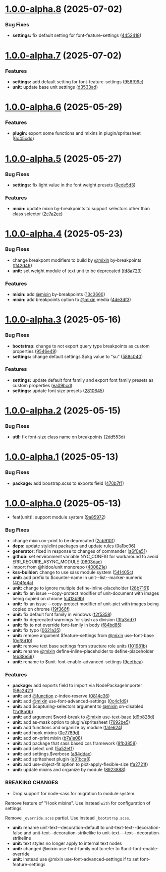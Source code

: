 # [1.0.0-alpha.8](https://github.com/hidoo/styleunit/compare/v1.0.0-alpha.7...v1.0.0-alpha.8) (2025-07-02)


### Bug Fixes

* **settings:** fix default setting for font-feature-settings ([4452418](https://github.com/hidoo/styleunit/commit/445241818f0f9eb4f1ad36d10ceb7c4072c54f77))



# [1.0.0-alpha.7](https://github.com/hidoo/styleunit/compare/v1.0.0-alpha.6...v1.0.0-alpha.7) (2025-07-02)


### Features

* **settings:** add default setting for font-feature-settings ([956f99c](https://github.com/hidoo/styleunit/commit/956f99ca4022e40d4d89905e6b4f967e6bb0ce96))
* **unit:** update base unit settings ([d3533ad](https://github.com/hidoo/styleunit/commit/d3533ad44722c80e49472e479363a43f0684405f))



# [1.0.0-alpha.6](https://github.com/hidoo/styleunit/compare/v1.0.0-alpha.5...v1.0.0-alpha.6) (2025-05-29)


### Features

* **plugin:** export some functions and mixins in plugin/spritesheet ([6c45cdd](https://github.com/hidoo/styleunit/commit/6c45cddb8dc767c35767a3adffff1fb99df187fe))



# [1.0.0-alpha.5](https://github.com/hidoo/styleunit/compare/v1.0.0-alpha.4...v1.0.0-alpha.5) (2025-05-27)


### Bug Fixes

* **settings:** fix light value in the font weight presets ([0ede5d3](https://github.com/hidoo/styleunit/commit/0ede5d3d17c3bd2bcbc8e1406f785267328ba280))


### Features

* **mixin:** update mixin by-breakpoints to support selectors other than class selector ([2c7a2ec](https://github.com/hidoo/styleunit/commit/2c7a2ec1c051bd807815b0f1089099533e0febf3))



# [1.0.0-alpha.4](https://github.com/hidoo/styleunit/compare/v1.0.0-alpha.3...v1.0.0-alpha.4) (2025-05-23)


### Bug Fixes

* change breakpont modifiers to build by [@mixin](https://github.com/mixin) by-breakpoints ([ff42d49](https://github.com/hidoo/styleunit/commit/ff42d492054b77f2c1defbf8adbc2e292144b8c7))
* **unit:** set weight module of text unit to be deprecated ([fd8a723](https://github.com/hidoo/styleunit/commit/fd8a723986f9afaf46475e86d70ec9af3dedefb2))


### Features

* **mixin:** add [@mixin](https://github.com/mixin) by-breakpoints ([13c3660](https://github.com/hidoo/styleunit/commit/13c36607114c1345fa070be8255140570e366d61))
* **mixin:** add breakpoints option to [@mixin](https://github.com/mixin) media ([4de3df3](https://github.com/hidoo/styleunit/commit/4de3df32b69ca388972407d23944ccadc1ea73c8))



# [1.0.0-alpha.3](https://github.com/hidoo/styleunit/compare/v1.0.0-alpha.2...v1.0.0-alpha.3) (2025-05-16)


### Bug Fixes

* **bootstrap:** change to not export query type breakpoints as custom properties ([9546e49](https://github.com/hidoo/styleunit/commit/9546e4944c7d6628a4946c2b3ba2caf62e3c971e))
* **settings:** change default settings.$pkg value to "su" ([588c040](https://github.com/hidoo/styleunit/commit/588c040b96b0fe015b1abe06a1d4b6e8487df7d3))


### Features

* **settings:** update default font family and export font family presets as custom properties ([ea09bcd](https://github.com/hidoo/styleunit/commit/ea09bcd50635da4c7ffb1bdb3d508ef0abb2ed87))
* **settings:** update font size presets ([2810645](https://github.com/hidoo/styleunit/commit/281064509dedd4d4ecc76967ffeb9006d3dd36a8))



# [1.0.0-alpha.2](https://github.com/hidoo/styleunit/compare/v1.0.0-alpha.1...v1.0.0-alpha.2) (2025-05-15)


### Bug Fixes

* **util:** fix font-size class name on breakpoints ([2dd553d](https://github.com/hidoo/styleunit/commit/2dd553dac198c27b5d9db116429da3a9f78112b7))



# [1.0.0-alpha.1](https://github.com/hidoo/styleunit/compare/v1.0.0-alpha.0...v1.0.0-alpha.1) (2025-05-13)


### Bug Fixes

* **package:** add boostrap.scss to exports field ([470b7f1](https://github.com/hidoo/styleunit/commit/470b7f19bf45937e7dd83afe7b0793f41b530ddd))



# [1.0.0-alpha.0](https://github.com/hidoo/styleunit/compare/8fb38588f1e50db23d3bd967b54e69939bd83374...v1.0.0-alpha.0) (2025-05-13)


* feat(unit)!: support module system ([9a85972](https://github.com/hidoo/styleunit/commit/9a85972b6be2cc7c52accc3bf94b8244c6546d8c))


### Bug Fixes

* change mixin.on-print to be deprecated ([2cb9101](https://github.com/hidoo/styleunit/commit/2cb91016d3ac2404329125b862d51cdfed95776b))
* **deps:** update stylelint packages and update rules ([0a1bc06](https://github.com/hidoo/styleunit/commit/0a1bc06f8eca65c0f83b141b1aa8eba0801d1fe0))
* **generator:** fixed in response to changes of commander ([a6f0a51](https://github.com/hidoo/styleunit/commit/a6f0a51d9bc3fa799092f1c72010e1da5da0bf94))
* **github:** set environment variable NYC_CONFIG for workaround to avoid ERR_REQUIRE_ASYNC_MODULE ([0603dae](https://github.com/hidoo/styleunit/commit/0603dae82f55cd797b416b8d75e76ba9ad24f16d))
* import from @hidoo/unit monorepo ([400621e](https://github.com/hidoo/styleunit/commit/400621e137f0a3d1b8e34b1e39aad81d56eb997e))
* **kss-builder:** change to use sass module system ([541405c](https://github.com/hidoo/styleunit/commit/541405c8501ff98c40685a3c7f6bb3481b40b0c6))
* **unit:** add prefix to $counter-name in unit--list--marker-numeric ([404fe4a](https://github.com/hidoo/styleunit/commit/404fe4a28ddd9db858f0948ba4f9a8482ebaaf9f))
* **unit:** change to ignore multiple define-inline-placeholder ([28b7161](https://github.com/hidoo/styleunit/commit/28b716157bdfc940a9fa564c2a539e1f7db9831f))
* **unit:** fix an issue --copy-protect modifier of unit-document with images being copied on chrome ([c413b9b](https://github.com/hidoo/styleunit/commit/c413b9b2b3f0effce37461e15efeea2fe10dfddd))
* **unit:** fix an issue --copy-protect modifier of unit-pict with images being copied on chrome ([19f366f](https://github.com/hidoo/styleunit/commit/19f366f87d70fded5a75f135cfec107cd5e3dd0b))
* **unit:** fix default font family in windows ([f2f5358](https://github.com/hidoo/styleunit/commit/f2f5358839769e016095cdb17e61ee0aa17c6ecd))
* **unit:** fix deprecated warnings for slash as division ([3fa3dd7](https://github.com/hidoo/styleunit/commit/3fa3dd75e332dd990efc2df35e8e4457be15fa9b))
* **unit:** fix to not override font-family in body ([f84bd85](https://github.com/hidoo/styleunit/commit/f84bd85ca69e08fbe2009839ca06597a2e4d5cc6))
* **unit:** fix typo ([0621a35](https://github.com/hidoo/styleunit/commit/0621a356de465f65935e22fb2dd7286fc0419294))
* **unit:** remove argument $feature-settings from [@mixin](https://github.com/mixin) use-font-base ([0cf8d10](https://github.com/hidoo/styleunit/commit/0cf8d10b8aeb40729f6a0ce1fd3fdbf40410e6eb))
* **unit:** remove text base settings from structure role units ([101981b](https://github.com/hidoo/styleunit/commit/101981b83b3b2ce2b58dda82657f7fa720d570bc))
* **unit:** rename [@mixin](https://github.com/mixin) define-inline-placeholder to define-placeholder ([eb38e59](https://github.com/hidoo/styleunit/commit/eb38e59fd8592d6d75081527d1d17ffc4123aeab))
* **unit:** rename to $unit-font-enable-advanced-settings ([9cefbca](https://github.com/hidoo/styleunit/commit/9cefbcad1705ed66403e7d8168b6631759792d84))


### Features

* **package:** add exports field to import via NodePackageImporter ([58c2421](https://github.com/hidoo/styleunit/commit/58c2421c211d0d1cdd21427354fa91c63105bfec))
* **unit:** add [@function](https://github.com/function) z-index-reserve ([0814c36](https://github.com/hidoo/styleunit/commit/0814c36c257fe650bb4f13ea9680c503af7cfdf6))
* **unit:** add [@mixin](https://github.com/mixin) use-font-advanced-settings ([0c4c1d9](https://github.com/hidoo/styleunit/commit/0c4c1d94323fe7224172536b5dad3bd6a69eca9b))
* **unit:** add $capturing-selectors argument to [@mixin](https://github.com/mixin) on-disabled ([2a18b0b](https://github.com/hidoo/styleunit/commit/2a18b0b8ec4866b58cf1f62138dd9b9912f58663))
* **unit:** add argument $word-break to [@mixin](https://github.com/mixin) use-text-base ([d9b828d](https://github.com/hidoo/styleunit/commit/d9b828dec2be2ec407db456dc991e65076caa0c8))
* **unit:** add as-mask option to plugin/spritesheet ([7692be5](https://github.com/hidoo/styleunit/commit/7692be5b11e0ae5bc57dcd9b1506acbb38631377))
* **unit:** add functions and organize by module ([fa1e624](https://github.com/hidoo/styleunit/commit/fa1e6242c24688da910517ba9b0a329618e914e5))
* **unit:** add hook mixins ([0c7789d](https://github.com/hidoo/styleunit/commit/0c7789def1f7844e1de963913d426e49dc8e5995))
* **unit:** add on-print mixin ([b7a1e08](https://github.com/hidoo/styleunit/commit/b7a1e08c543dc786e9911d5c9a857f00c64f22a4))
* **unit:** add package that sass based css framework ([8fb3858](https://github.com/hidoo/styleunit/commit/8fb38588f1e50db23d3bd967b54e69939bd83374))
* **unit:** add select unit ([5a52ef1](https://github.com/hidoo/styleunit/commit/5a52ef1d8dd5bf837fe35d95d3f288b811be4ab2))
* **unit:** add settings.$verbose ([a84ddac](https://github.com/hidoo/styleunit/commit/a84ddac46c4ffda20c72c36aafbc27c1ef203dd5))
* **unit:** add spritesheet plugin ([e31bca8](https://github.com/hidoo/styleunit/commit/e31bca808cd59f337508c04ef7904c4f989d2c6b))
* **unit:** add use-object-fit option to pict-apply-flexible-size ([fa2721f](https://github.com/hidoo/styleunit/commit/fa2721fa9a88333d9a86df683532c8b3a4f8f746))
* **unit:** update mixins and organize by module ([8923888](https://github.com/hidoo/styleunit/commit/8923888802fcc53a4849c6705e4da15d2245c337))


### BREAKING CHANGES

*   Drop support for node-sass for migration to module system.

  Remove feature of "Hook mixins". Use instead `with` for configuration of settings.

  Remove `_override.scss` partial. Use instead `_bootstrap.scss`.
* **unit:** rename unit-text--decoration-default to unit-text-text--decoration-false and unit-text--decoration-strikelike to unit-text---text--decoration-strikeline
* **unit:** text styles no longer apply to internal text nodes
* **unit:** changed @mixin use-font-family not to refer to $unit-font-enable-override
* **unit:** instead use @mixin use-font-advanced-settings if to set font-feature-settings



